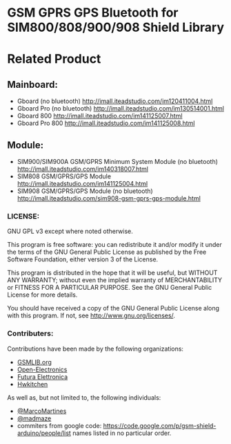 GSM GPRS GPS Bluetooth for SIM800/808/900/908 Shield Library
======

# Related Product

## Mainboard:

  - Gboard (no bluetooth)          http://imall.iteadstudio.com/im120411004.html
  - Gboard Pro (no bluetooth)      http://imall.iteadstudio.com/im130514001.html
  - Gboard 800                     http://imall.iteadstudio.com/im141125007.html
  - Gboard Pro 800                 http://imall.iteadstudio.com/im141125008.html

## Module:

  - SIM900/SIM900A GSM/GPRS Minimum System Module (no bluetooth)  http://imall.iteadstudio.com/im140318007.html
  - SIM808 GSM/GPRS/GPS Module                                    http://imall.iteadstudio.com/im141125004.html
  - SIM908 GSM/GPRS/GPS Module (no bluetooth)                     http://imall.iteadstudio.com/sim908-gsm-gprs-gps-module.html



### LICENSE:
GNU GPL v3 except where noted otherwise.

This program is free software: you can redistribute it and/or modify 
it under the terms of the GNU General Public License as published by
the Free Software Foundation, either version 3 of the License.

This program is distributed in the hope that it will be useful,
but WITHOUT ANY WARRANTY; without even the implied warranty of
MERCHANTABILITY or FITNESS FOR A PARTICULAR PURPOSE.  See the
GNU General Public License for more details.

You should have received a copy of the GNU General Public License
along with this program.  If not, see <http://www.gnu.org/licenses/>.

### Contributers:

Contributions have been made by the following organizations:
- [GSMLIB.org](http://www.gsmlib.org)
- [Open-Electronics](http://www.open-electronics.org/arduino-gsm-shield/)
- [Futura Elettronica](http://www.futurashop.it)
- [Hwkitchen](http://www.hwkitchen.com)

As well as, but not limited to, the following individuals:
 - [@MarcoMartines](https://github.com/MarcoMartines)
 - [@madmaze](https://github.com/madmaze)
 - commiters from google code: https://code.google.com/p/gsm-shield-arduino/people/list
names listed in no particular order.
